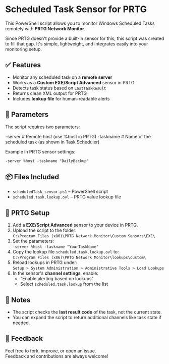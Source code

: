 # Scheduled Task Sensor for PRTG

This PowerShell script allows you to monitor Windows Scheduled Tasks remotely with **PRTG Network Monitor**.

Since PRTG doesn't provide a built-in sensor for this, this script was created to fill that gap. It's simple, lightweight, and integrates easily into your monitoring setup.

## ✅ Features

- Monitor any scheduled task on a **remote server**
- Works as a **Custom EXE/Script Advanced** sensor in PRTG
- Detects task status based on `LastTaskResult`
- Returns clean XML output for PRTG
- Includes **lookup file** for human-readable alerts

## 🔧 Parameters

The script requires two parameters:

-server     # Remote host (use %host in PRTG)
-taskname   # Name of the scheduled task (as shown in Task Scheduler)

Example in PRTG sensor settings:

```
-server %host -taskname "DailyBackup"
```

## 📦 Files Included

- `scheduledTask_sensor.ps1` – PowerShell script
- `scheduled.task.lookup.ovl` – PRTG value lookup file

## 🔌 PRTG Setup

1. Add a **EXE/Script Advanced** sensor to your device in PRTG.
2. Upload the script to the folder:  
   `C:\Program Files (x86)\PRTG Network Monitor\Custom Sensors\EXE\`
3. Set the parameters:  
   `-server %host -taskname "YourTaskName"`
4. Copy the lookup file `scheduled.task.lookup.ovl` to:  
   `C:\Program Files (x86)\PRTG Network Monitor\lookups\custom\`
5. Reload lookups in PRTG under:  
   `Setup > System Administration > Administrative Tools > Load Lookups`
6. In the sensor's **channel settings**, enable:
   - "Enable alerting based on lookups"
   - Select `scheduled.task.lookup` from the list

## 📘 Notes

- The script checks the **last result code** of the task, not the current state.
- You can expand the script to return additional channels like task state if needed.

## 💬 Feedback

Feel free to fork, improve, or open an issue.  
Feedback and contributions are always welcome!
